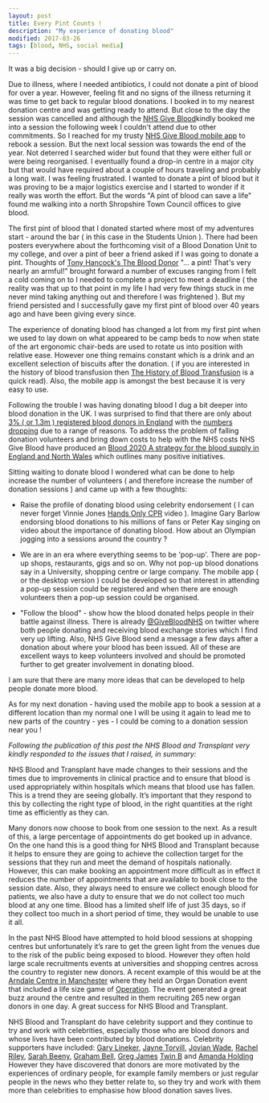 ```yaml
---
layout: post
title: Every Pint Counts !  
description: "My experience of donating blood"
modified: 2017-03-26
tags: [blood, NHS, social media]
---
```


It was a big decision - should I give up or carry on.

Due to illness, where I needed antibiotics, I could not donate a pint of blood for over a year. However, feeling fit and no signs of the illness returning it was time to get back to regular blood donations. I booked in to my nearest donation centre and was getting ready to attend. But close to the day the session was cancelled and although the <a href="https://www.blood.co.uk/">NHS Give Blood</a>kindly booked me into a session the following week I couldn't attend due to other commitments. So I reached for my trusty <a href="https://itunes.apple.com/gb/app/nhs-give-blood/id534496135?mt=8">NHS Give Blood mobile app<a/>
to rebook a session. But the next local session was towards the end of the year. Not deterred I searched wider but found that they were either full or were being reorganised. I eventually found a drop-in centre in a major city but that would have required about a couple of hours traveling and probably a long wait. I was feeling frustrated. I wanted to donate a pint of blood but it was proving to be a major logistics exercise and I started to wonder if it really was worth the effort.  But the words "A pint of blood can save a life" found me walking into a north Shropshire Town Council offices to give blood.

The first pint of blood that I donated started where most of my adventures start - around the bar ( in this case in the Students Union ). There had been posters everywhere about the forthcoming visit of a Blood Donation Unit to my college, and over a pint of beer a friend asked if I was going to donate a pint. Thoughts of <a href="https://en.wikipedia.org/wiki/The_Blood_Donor">Tony Hancock's The Blood Donor</a> "... a pint! That's very nearly an armful!"  brought forward a number of excuses ranging from I felt a cold coming on to I needed to complete a project to meet a deadline ( the reality was that up to that point in my life I had very few things stuck in me never mind taking anything out and therefore I was frightened ). But my friend persisted and I successfully gave my first pint of blood over 40 years ago and have been giving every since.

The experience of donating blood has changed a lot from my first pint when we used to lay down on what appeared to be camp beds to now when state of the art ergonomic chair-beds are used to rotate us into position with relative ease. However one thing remains constant which is a drink and an excellent selection of biscuits after the donation. ( if you are interested in the history of blood transfusion then <a href="http://onlinelibrary.wiley.com/store/10.1046/j.1365-2141.2000.02139.x/asset/j.1365-2141.2000.02139.x.pdf;jsessionid=BB3953402185AC1D33BA99E76DA3CA93.f01t04?v=1&t=j09955ry&s=e3c6495c74aba56730360484f890490393a9bb93&systemMessage=Wiley+Online+Library+will+be+unavailable+on+Saturday+25th+March+from+07%3A00+GMT+%2F+03%3A00+EDT+%2F+15%3A00+SGT+for+4+hours+for+essential+maintenance.++Apologies+for+the+inconvenience.">The History of Blood Transfusion</a> is a quick read). Also, the mobile app is amongst the best because it is very easy to use.

Following the trouble I was having donating blood I dug a bit deeper into blood donation in the UK. I was surprised to find that there are only about <a href="http://www.nhsbt.nhs.uk/what-we-do/blood-donation/">3% ( or 1.3m ) registered blood donors in England</a> with the <a href="https://www.theguardian.com/uk-news/2015/jun/05/sharp-drop-new-blood-donors-uk-stocks-at-risk">numbers dropping</a> due to a range of reasons.  To address the problem of falling donation volunteers and bring down costs to help with the NHS costs NHS Give Blood have produced an <a href="http://www.nhsbt.nhs.uk/download/blood-2020.pdf">Blood 2020 A strategy for the blood supply in England and North Wales</a> which outlines many positive initiatives.

Sitting waiting to donate blood I wondered what can be done to help increase the number of volunteers ( and therefore increase the number of donation sessions ) and came up with a few thoughts:

- Raise the profile of donating blood using celebrity endorsement ( I can never forget Vinnie Jones <a href="https://www.youtube.com/watch?v=LxhK_uHS0EE">Hands Only CPR</a> video ). Imagine Gary Barlow endorsing blood donations to his millions of fans or Peter Kay singing on video about the importance of donating blood. How about an Olympian jogging into a sessions around the country ?

- We are in an era where everything seems to be 'pop-up'. There are pop-up shops, restaurants, gigs and so on. Why not pop-up blood donations say in a University, shopping centre or large company. The mobile app ( or the desktop version ) could be developed so that interest in attending a pop-up session could be registered and when there are enough volunteers then a pop-up session could be organised.

- "Follow the blood" - show how the blood donated helps people in their battle against illness. There is already <a href="https://twitter.com/givebloodnhs">@GiveBloodNHS</a> on twitter where both people donating and receiving blood exchange stories which I find very up lifting. Also, NHS Give Blood send a message a few days after a donation about where your blood has been issued. All of these are excellent ways to keep volunteers involved and should be promoted further to get greater involvement in donating blood.

I am sure that there are many more ideas that can be developed to help people donate more blood.

As for my next donation - having used the mobile app to book a session at a different location than my normal one I will be using it again to lead me to new parts of the country - yes - I could be coming to a donation session near you !

<i>
Following the publication of this post the NHS Blood and Transplant very kindly responded to the issues that I raised, in summary:
</i>

NHS Blood and Transplant have made changes to their sessions and the times due to improvements in clinical practice  and to ensure that blood is used appropriately within hospitals which means that blood use has fallen.  This is a trend they are seeing globally. It’s important that they respond to this by collecting the right type of blood, in the right quantities at the right time as efficiently as they can.

Many donors now choose to book from one session to the next. As a result of this, a large percentage of appointments do get booked up in advance. On the one hand this is a good thing for NHS Blood and Transplant because it helps to ensure they are going to achieve the collection target for the sessions that they run and meet the demand of hospitals nationally.  However, this can make booking an appointment more difficult as in effect it reduces the number of appointments that are available to book close to the session date. Also, they always need to ensure we collect enough blood for patients, we also have a duty to ensure that we do not collect too much blood at any one time. Blood has a limited shelf life of just 35 days, so if they collect too much in a short period of time, they would be unable to use it all.

In the past NHS Blood have attempted to hold blood sessions at shopping centres but unfortunately it’s rare to get the green light from the venues due to the risk of the public being exposed to blood. However they often hold large scale recruitments events at universities and shopping centres across the country to register new donors. A recent example of this would be at the [Arndale Centre in Manchester](https://www.organdonation.nhs.uk/news-and-campaigns/news/operation-donation-hits-shopping-centres-to-create-a-buzz-in-support-of-organ-donation/) where they held an Organ Donation event that included a life size game of [Operation](https://en.wikipedia.org/wiki/Operation_(game)). The event  generated a great buzz around the centre and resulted in them recruiting 265 new organ donors in one day.  A great success for NHS Blood and Transplant.

NHS Blood and Transplant do have celebrity support and they continue to try and work with celebrities, especially those who are blood donors and whose lives have been contributed by blood donations. Celebrity supporters have included: [Gary Lineker](https://www.youtube.com/watch?v=_TZelKWrZLc), [Jayne Torvill](https://www.youtube.com/watch?v=g1TRU7HTuEA ), [Jovian Wade](https://www.youtube.com/watch?v=HlHm_hutpNY),
[Rachel Riley]( https://www.youtube.com/watch?v=P3qg6K0ulm4 ),
[Sarah Beeny](https://www.youtube.com/watch?v=bkU-mLKfhQk),
[Graham Bell]( https://www.youtube.com/watch?v=tC6gtDOZGk4 ),
[Greg James]( https://www.youtube.com/watch?v=9SQdmout1PE )
[Twin B]( https://www.youtube.com/watch?v=Z3J7eVUSXjU ) and [Amanda Holding](http://www.hellomagazine.com/healthandbeauty/health-and-fitness/201207248759/team-give-blood-donate/ ) However they have discovered that donors are more motivated by the experiences of ordinary people, for example family members or just regular people in the news who they better relate to,  so they try and work with them more than celebrities to emphasise how blood donation saves lives.
